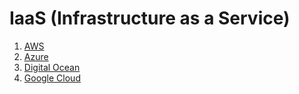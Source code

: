 # IaaS (Infrastructure as a Service)

1. [AWS](https://aws.amazon.com/)
2. [Azure](https://azure.microsoft.com/)
3. [Digital Ocean](https://www.digitalocean.com/)
4. [Google Cloud](https://cloud.google.com/)
